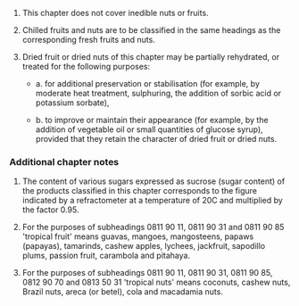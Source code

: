 1. This chapter does not cover inedible nuts or fruits.

2. Chilled fruits and nuts are to be classified in the same headings as the corresponding fresh fruits and nuts.

3. Dried fruit or dried nuts of this chapter may be partially rehydrated, or treated for the following purposes:

	- a. for additional preservation or stabilisation (for example, by moderate heat treatment, sulphuring, the addition of sorbic acid or potassium sorbate),

	- b. to improve or maintain their appearance (for example, by the addition of vegetable oil or small quantities of glucose syrup), provided that they retain the character of dried fruit or dried nuts.

### Additional chapter notes

1. The content of various sugars expressed as sucrose (sugar content) of the products classified in this chapter corresponds to the figure indicated by a refractometer at a temperature of 20C and multiplied by the factor 0.95.

2. For the purposes of subheadings 0811 90 11, 0811 90 31 and 0811 90 85 'tropical fruit' means guavas, mangoes, mangosteens, papaws (papayas), tamarinds, cashew apples, lychees, jackfruit, sapodillo plums, passion fruit, carambola and pitahaya.

3. For the purposes of subheadings 0811 90 11, 0811 90 31, 0811 90 85, 0812 90 70 and 0813 50 31 'tropical nuts' means coconuts, cashew nuts, Brazil nuts, areca (or betel), cola and macadamia nuts.
